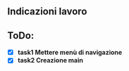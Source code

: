 ## Indicazioni lavoro

## ToDo:

- [x] **task1 Mettere menù di navigazione**
- [x] **task2 Creazione main**